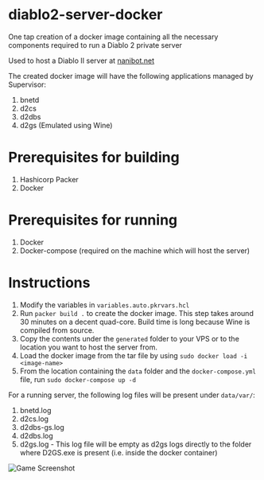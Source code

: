 # diablo2-server-docker
One tap creation of a docker image containing all the necessary components required to run a Diablo 2 private server

Used to host a Diablo II server at [nanibot.net](https://nanibot.net)

The created docker image will have the following applications managed by Supervisor:
1. bnetd
2. d2cs
3. d2dbs
4. d2gs (Emulated using Wine)

# Prerequisites for building
1. Hashicorp Packer
2. Docker

# Prerequisites for running
1. Docker
2. Docker-compose (required on the machine which will host the server)

# Instructions
1. Modify the variables in `variables.auto.pkrvars.hcl`
2. Run `packer build .` to create the docker image. This step takes around 30 minutes on a decent quad-core. Build time is long because Wine is compiled from source.
3. Copy the contents under the `generated` folder to your VPS or to the location you want to host the server from.
4. Load the docker image from the tar file by using `sudo docker load -i <image-name>`
5. From the location containing the `data` folder and the `docker-compose.yml` file, run `sudo docker-compose up -d`

For a running server, the following log files will be present under `data/var/`:
1. bnetd.log
2. d2cs.log
3. d2dbs-gs.log
4. d2dbs.log
5. d2gs.log - This log file will be empty as d2gs logs directly to the folder where D2GS.exe is present (i.e. inside the docker container)

![Game Screenshot](https://user-images.githubusercontent.com/83200243/184547087-466c49aa-202f-46d1-bfaf-0809581c91ed.png)
